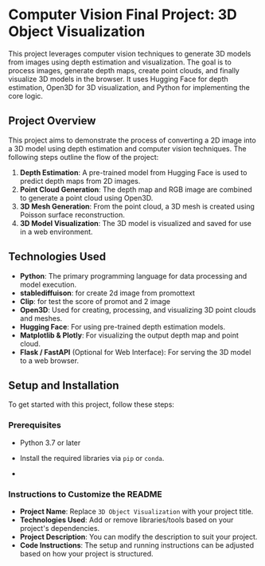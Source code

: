 # Computer Vision Final Project: 3D Object Visualization

This project leverages computer vision techniques to generate 3D models from images using depth estimation and visualization. The goal is to process images, generate depth maps, create point clouds, and finally visualize 3D models in the browser. It uses Hugging Face for depth estimation, Open3D for 3D visualization, and Python for implementing the core logic.

## Project Overview

This project aims to demonstrate the process of converting a 2D image into a 3D model using depth estimation and computer vision techniques. The following steps outline the flow of the project:

1. **Depth Estimation**: A pre-trained model from Hugging Face is used to predict depth maps from 2D images.
2. **Point Cloud Generation**: The depth map and RGB image are combined to generate a point cloud using Open3D.
3. **3D Mesh Generation**: From the point cloud, a 3D mesh is created using Poisson surface reconstruction.
4. **3D Model Visualization**: The 3D model is visualized and saved for use in a web environment.

## Technologies Used

- **Python**: The primary programming language for data processing and model execution.
- **stablediffuison**: for create 2d image from promottext
- **Clip**: for test the score of promot and 2 image
- **Open3D**: Used for creating, processing, and visualizing 3D point clouds and meshes.
- **Hugging Face**: For using pre-trained depth estimation models.
- **Matplotlib & Plotly**: For visualizing the output depth map and point cloud.
- **Flask / FastAPI** (Optional for Web Interface): For serving the 3D model to a web browser.

## Setup and Installation

To get started with this project, follow these steps:

### Prerequisites

- Python 3.7 or later
- Install the required libraries via `pip` or `conda`.

- 
### Instructions to Customize the README

- **Project Name**: Replace `3D Object Visualization` with your project title.
- **Technologies Used**: Add or remove libraries/tools based on your project's dependencies.
- **Project Description**: You can modify the description to suit your project.
- **Code Instructions**: The setup and running instructions can be adjusted based on how your project is structured.





